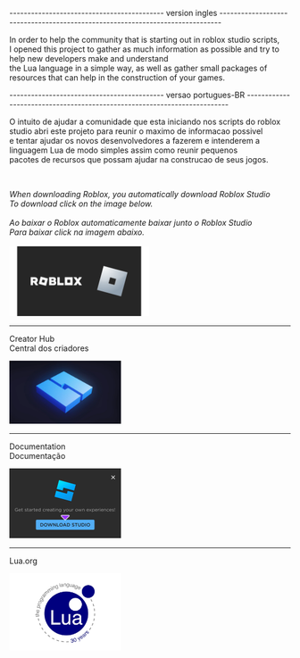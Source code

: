 -------------------------------------------  version ingles  ------------------------------------------------------------------------------
<p>
  In order to help the community that is starting out in roblox studio scripts, <br>I opened this project to gather as much information as possible and try to help new developers make and understand<br> the Lua language in a simple way, as well as gather small packages of resources that can help in the construction of your games.
</p>
-------------------------------------------  versao portugues-BR  -------------------------------------------------------------------------
<p>
  O intuito de ajudar a comunidade que esta iniciando nos scripts do roblox studio abri este projeto para reunir  o maximo de informacao possivel<br> e tentar ajudar os novos desenvolvedores a fazerem e intenderem a linguagem Lua de modo simples assim como reunir pequenos<br> pacotes de recursos que possam ajudar na construcao de seus jogos.
</p><br>


<i>When downloading Roblox, you automatically download Roblox Studio<br>To download click on the image below.</i><br><br>
<i>Ao baixar o Roblox automaticamente baixar junto o Roblox Studio<br>Para baixar click na imagem abaixo.</i><br><br>
<a href="https://www.roblox.com/download" target="_blank"><img src="/srcReadme/LogoRoblox.png" style="width: 250px;" ></a>
<hr>

<p>
  Creator Hub<br>
  Central dos criadores
</P>
  <a href="https://create.roblox.com/" target="_blank" ><img src="/srcReadme/script-roblox-studio.jpeg" style="width: 200px;"></a>
<hr>

<p>
  Documentation<br>
  Documentação
</p>
 <a href="https://create.roblox.com/docs/pt-br" target="_blank"><img src="/srcReadme/RobloxStudio.png" style="width: 200px;"></a>
<hr>

<p>
  Lua.org
</p>
<a href="https://lua.org/" target="_blank"><img src="/srcReadme/LogoLua-1.png" style="width: 200px;"></a>

